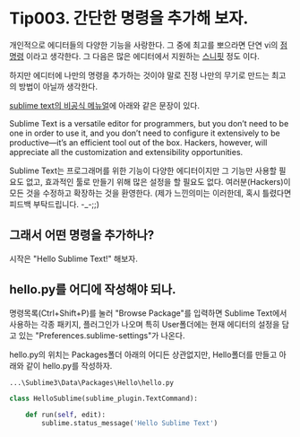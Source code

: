 # Tip003. 간단한 명령을 추가해 보자.

개인적으로 에디터들의 다양한 기능을 사랑한다. 그 중에 최고를 뽀으라면 단연 vi의 [점명령](http://daejinseok.github.io/2014/05/27/pvim-101-tip1-meet_the_dot_command.html) 이라고 생각한다. 그 다음은 많은 에디터에서 지원하는 [스니핏](http://daejinseok.github.io/2014/06/01/subl-snippet.html) 정도 이다.

하지만 에디터에 나만의 명령을 추가하는 것이야 말로 진정 나만의 무기로 만드는 최고의 방법이 아닐까 생각한다.

[sublime text의 비공식 메뉴얼](http://docs.sublimetext.info/en/latest/basic_concepts.html)에 아래와 같은 문장이 있다.

Sublime Text is a versatile editor for programmers, but you don’t need to be one in order to use it, and you don’t need to configure it extensively to be productive—it’s an efficient tool out of the box. Hackers, however, will appreciate all the customization and extensibility opportunities.

Sublime Text는 프로그래머를 위한 기능이 다양한 에디터이지만 그 기능만 사용할 필요도 없고, 효과적인 툴로 만들기 위해 많은 설정을 할 필요도 없다. 여러분(Hackers)이 모든 것을 수정하고 확장하는 것을 환영한다.
(제가 느낀의미는 이러한데, 혹시 틀렸다면 피드백 부탁드립니다. -_-;;)

## 그래서 어떤 명령을 추가하나?

시작은 "Hello Sublime Text!" 해보자.


## hello.py를 어디에 작성해야 되나.

명령목록(Ctrl+Shift+P)를 눌러 "Browse Package"를 입력하면 Sublime Text에서 사용하는 각종 패키지, 플러그인가 나오며 특히 User폴더에는 현재 에디터의 설정을 담고 있는 "Preferences.sublime-settings"가 나온다.

hello.py의 위치는 Packages폴더 아래의 어디든 상관없지만, Hello폴더를 만들고 아래와 같이 hello.py를 작성하자.

```
...\Sublime3\Data\Packages\Hello\hello.py
```

```python
class HelloSublime(sublime_plugin.TextCommand):
    
    def run(self, edit):
        sublime.status_message('Hello Sublime Text')
```